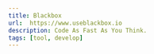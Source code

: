 ```yaml
---
title: Blackbox
url:  https://www.useblackbox.io
description: Code As Fast As You Think.
tags: [tool, develop]
---
```

